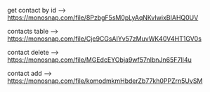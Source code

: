 get contact by id --> https://monosnap.com/file/8PzbgF5sM0pLyAqNKvIwixBIAHQ0UV

contacts table --> https://monosnap.com/file/Cje9CGsAIYv57zMuvWK40V4HT1GV0s

contact delete --> https://monosnap.com/file/MGEdcEYObja9wf57nIbnJn65F7lI4u

contact add --> https://monosnap.com/file/komodmkmHbderZb77kh0PPZrn5UvSM
